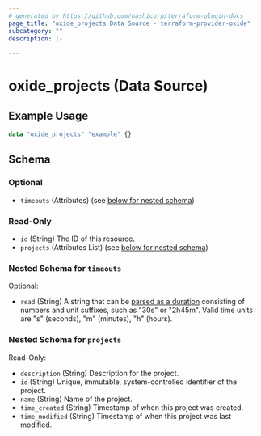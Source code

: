 ```yaml
---
# generated by https://github.com/hashicorp/terraform-plugin-docs
page_title: "oxide_projects Data Source - terraform-provider-oxide"
subcategory: ""
description: |-
  
---
```


# oxide_projects (Data Source)



## Example Usage

```terraform
data "oxide_projects" "example" {}
```

<!-- schema generated by tfplugindocs -->
## Schema

### Optional

- `timeouts` (Attributes) (see [below for nested schema](#nestedatt--timeouts))

### Read-Only

- `id` (String) The ID of this resource.
- `projects` (Attributes List) (see [below for nested schema](#nestedatt--projects))

<a id="nestedatt--timeouts"></a>
### Nested Schema for `timeouts`

Optional:

- `read` (String) A string that can be [parsed as a duration](https://pkg.go.dev/time#ParseDuration) consisting of numbers and unit suffixes, such as "30s" or "2h45m". Valid time units are "s" (seconds), "m" (minutes), "h" (hours).


<a id="nestedatt--projects"></a>
### Nested Schema for `projects`

Read-Only:

- `description` (String) Description for the project.
- `id` (String) Unique, immutable, system-controlled identifier of the project.
- `name` (String) Name of the project.
- `time_created` (String) Timestamp of when this project was created.
- `time_modified` (String) Timestamp of when this project was last modified.
